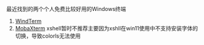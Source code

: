 最近找到的两个个人免费比较好用的Windows终端
1. [WindTerm](https://github.com/kingToolbox/WindTerm)
1. [MobaXterm](https://mobaxterm.mobatek.net/)
xshell暂时不推荐主要因为xshll在win11使用中不支持安装字体的切换，导致colorls无法使用